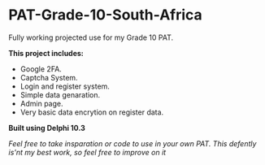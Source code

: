 # PAT-Grade-10-South-Africa
Fully working projected use for my Grade 10 PAT.

**This project includes:**

* Google 2FA.
* Captcha System.
* Login and register system.
* Simple data genaration.
* Admin page.
* Very basic data encrytion on register data.

**Built using Delphi 10.3**

*Feel free to take insparation or code to use in your own PAT. This defently is'nt my best work, so feel free to improve on it*




